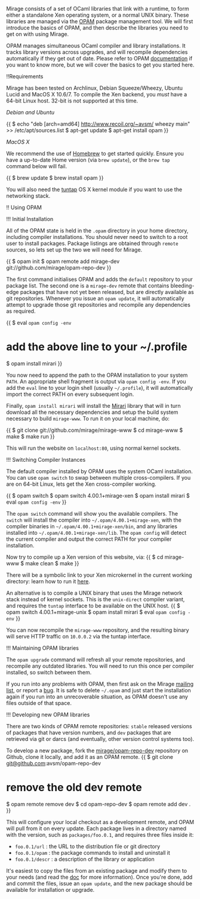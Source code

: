 Mirage consists of a set of OCaml libraries that link with a runtime, to form
either a standalone Xen operating system, or a normal UNIX binary.  These
libraries are managed via the [OPAM](http://opam.ocamlpro.com) package
management tool.  We will first introduce the basics of OPAM, and then describe
the libraries you need to get on with using Mirage.

OPAM manages simultaneous OCaml compiler and library installations.  It tracks
library versions across upgrades, and will recompile dependencies automatically
if they get out of date.  Please refer to OPAM
[documentation](https://opam.ocamlpro.com)
if you want to know more, but we will cover the basics to get you started here.

!!Requirements

Mirage has been tested on Archlinux, Debian Squeeze/Wheezy, Ubuntu Lucid and MacOS X
10.6/7. To compile the Xen backend, you *must* have a 64-bit Linux host.
32-bit is not supported at this time.

*Debian and Ubuntu*

{{
$ echo "deb [arch=amd64] http://www.recoil.org/~avsm/ wheezy main" >> /etc/apt/sources.list
$ apt-get update
$ apt-get install opam
}}

*MacOS X*

We recommend the use of [Homebrew](http://github.com/mxcl/homebrew) to get
started quickly. Ensure you have a up-to-date Home version (via `brew update`),
or the `brew tap` command below will fail.

{{
$ brew update
$ brew install opam
}}

You will also need the [tuntap](http://tuntaposx.sourceforge.net/) OS X kernel
module if you want to use the networking stack.

!! Using OPAM

!!! Initial Installation

All of the OPAM state is held in the `.opam` directory in your home directory,
including compiler installations.  You should never need to switch to a root
user to install packages.  Package listings are obtained through `remote`
sources, so lets set up the two we will need for Mirage.

{{
$ opam init
$ opam remote add mirage-dev git://github.com/mirage/opam-repo-dev
}}

The first command initialises OPAM and adds the `default` repository
to your package list. The second one is a `mirage-dev` remote that
contains bleeding-edge packages that have not yet been released, but
are directly available as git repositories. Whenever you issue an
`opam update`, it will automatically attempt to upgrade those git
repositories and recompile any dependencies as required.

{{
$ eval `opam config -env`
# add the above line to your ~/.profile
$ opam install mirari
}}

You now need to append the path to the OPAM installation to your system `PATH`.
An appropriate shell fragment is output via `opam config -env`.  If you add
the `eval` line to your login shell (usually `~/.profile`), it will automatically import
the correct PATH on every subsequent login.

Finally, `opam install mirari` will install the [Mirari](/blog/mirari)
library that will in turn download all the necessary dependencies and
setup the build system necessary to build `mirage-www`. To run it on
your local machine, do:

{{
$ git clone git://github.com/mirage/mirage-www
$ cd mirage-www
$ make
$ make run
}}

This will run the website on `localhost:80`, using normal kernel sockets.

!!! Switching Compiler Instances

The default compiler installed by OPAM uses the system OCaml installation. You
can use `opam switch` to swap between multiple cross-compilers.  If you are on
64-bit Linux, lets get the Xen cross-compiler working.

{{
$ opam switch
$ opam switch 4.00.1+mirage-xen
$ opam install mirari
$ eval `opam config -env`
}}

The `opam switch` command will show you the available compilers.  The
`switch` will install the compiler into `~/.opam/4.00.1+mirage-xen`,
with the compiler binaries in `~/.opam/4.00.1+mirage-xen/bin`, and any
libraries installed into `~/.opam/4.00.1+mirage-xen/lib`.  The `opam
config` will detect the current compiler and output the correct PATH
for your compiler installation.

Now try to compile up a Xen version of this website, via:
{{
$ cd mirage-www
$ make clean
$ make
}}

There will be a symbolic link to your Xen microkernel in the current
working directory: learn how to run it [here](/wiki/xen-boot).

An alternative is to compile a UNIX binary that uses the Mirage
network stack instead of kernel sockets. This is the `unix-direct`
compiler variant, and requires the `tuntap` interface to be available
on the UNIX host.
{{
$ opam switch 4.00.1+mirage-unix
$ opam install mirari
$ eval `opam config -env`
}}

You can now recompile the `mirage-www` repository, and the resulting binary will
serve HTTP traffic on `10.0.0.2` via the tuntap interface.

!!! Maintaining OPAM libraries

The `opam upgrade` command will refresh all your remote repositories, and
recompile any outdated libraries.  You will need to run this once per compiler
installed, so switch between them.

If you run into any problems with OPAM, then first ask on the Mirage [mailing
list](/about), or report a [bug](http://github.com/OCamlPro/opam/issues).  It
is safe to delete `~/.opam` and just start the installation again if you run
into an unrecoverable situation, as OPAM doesn't use any files outside of that
space.

!!! Developing new OPAM libraries

There are two kinds of OPAM remote repositories: `stable` released versions of
packages that have version numbers, and `dev` packages that are retrieved via
git or darcs (and eventually, other version control systems too).

To develop a new package, fork the
[mirage/opam-repo-dev](http://github.com/mirage/opam-repo-dev)
repository on Github, clone it locally, and add it as an OPAM remote.
{{
$ git clone git@github.com:avsm/opam-repo-dev
# remove the old dev remote
$ opam remote remove dev
$ cd opam-repo-dev
$ opam remote add dev .
}}

This will configure your local checkout as a development remote, and
OPAM will pull from it on every update. Each package lives in a
directory named with the version, such as `packages/foo.0.1`, and
requires three files inside it:

* `foo.0.1/url` : the URL to the distribution file or git directory
* `foo.0.1/opam` : the package commands to install and uninstall it
* `foo.0.1/descr` : a description of the library or application

It's easiest to copy the files from an existing package and modify
them to your needs (and read the [doc](http://opam.ocamlpro.org) for
more information). Once you're done, add and commit the files, issue
an `opam update`, and the new package should be available for
installation or upgrade.
